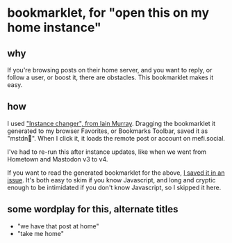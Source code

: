 # bookmarklet, for "open this on my home instance"

## why
If you're browsing posts on their home server, and you want to reply, or follow a user, or boost it, there are obstacles.
This bookmarklet makes it easy.


## how
I used ["Instance changer", from Iain Murray](https://homepages.inf.ed.ac.uk/imurray2/code/mastodon.html).
Dragging the bookmarklet it generated to my browser Favorites, or Bookmarks Toolbar, saved it as "mstdn🔁".
When I click it, it loads the remote post or account on mefi.social.

I've had to re-run this after instance updates, like when we went from Hometown and Mastodon v3 to v4.

If you want to read the generated bookmarklet for the above, [I saved it in an issue](https://github.com/pronoiac/mefi.social/issues/18).
It's both easy to skim if you know Javascript, and long and cryptic enough to be intimidated if you don't know Javascript, so I skipped it here.


## some wordplay for this, alternate titles
* "we have that post at home"
* "take me home"